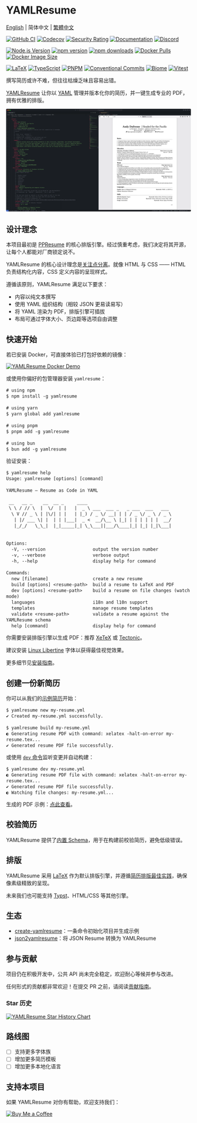 # YAMLResume

[English](./README.md) | 简体中文 | [繁體中文](./README-zh-tw.md)

[![GitHub CI](https://github.com/yamlresume/yamlresume/workflows/test/badge.svg)](https://github.com/yamlresume/yamlresume/actions/workflows/test.yml)
[![Codecov](https://img.shields.io/codecov/c/github/yamlresume/yamlresume?style=flat-square&logo=codecov)](https://codecov.io/gh/yamlresume/yamlresume)
[![Security Rating](https://img.shields.io/badge/Security-A+-brightgreen?style=flat-square&logo=shield)](https://github.com/yamlresume/yamlresume/security)
[![Documentation](https://img.shields.io/badge/docs-yamlresume.dev-blue?style=flat-square&logo=gitbook)](https://yamlresume.dev/zh-cn)
[![Discord](https://img.shields.io/discord/1371488902023479336?style=flat-square&logo=discord&color=5865F2)](https://discord.gg/9SyT7mVV4K)

[![Node.js Version](https://img.shields.io/node/v/yamlresume.svg?style=flat-square&logo=node.js&color=339933)](https://nodejs.org/)
[![npm version](https://img.shields.io/npm/v/yamlresume.svg?style=flat-square&logo=npm)](https://www.npmjs.com/package/yamlresume)
[![npm downloads](https://img.shields.io/npm/dm/yamlresume.svg?style=flat-square&logo=npm&color=CB3837)](https://www.npmjs.com/package/yamlresume)
[![Docker Pulls](https://img.shields.io/docker/pulls/yamlresume/yamlresume.svg?style=flat-square&logo=docker)](https://hub.docker.com/r/yamlresume/yamlresume)
[![Docker Image Size](https://img.shields.io/docker/image-size/yamlresume/yamlresume/latest.svg?style=flat-square&logo=docker&color=2496ED)](https://hub.docker.com/r/yamlresume/yamlresume)

[![LaTeX](https://img.shields.io/badge/LaTeX-Typesetting-008080?style=flat-square&logo=latex)](https://www.latex-project.org/)
[![TypeScript](https://img.shields.io/badge/TypeScript-5.0+-blue?style=flat-square&logo=typescript)](https://www.typescriptlang.org/)
[![PNPM](https://img.shields.io/badge/PNPM-Workspace-orange?style=flat-square&logo=pnpm)](https://pnpm.io/)
[![Conventional Commits](https://img.shields.io/badge/Conventional%20Commits-1.0.0-FE5196?style=flat-square&logo=conventionalcommits)](https://conventionalcommits.org)
[![Biome](https://img.shields.io/badge/Biome-Linted-60a5fa?style=flat-square&logo=biome)](https://biomejs.dev/)
[![Vitest](https://img.shields.io/badge/Vitest-Tested-6E9F18?style=flat-square&logo=vitest)](https://vitest.dev/)

撰写简历或许不难，但往往枯燥乏味且容易出错。

[YAMLResume](https://yamlresume.dev/zh-cn) 让你以 [YAML](https://yaml.org/) 管理并版本化你的简历，并一键生成专业的 PDF，拥有优雅的排版。

![YAMLResume YAML and PDF](./docs/static/images/yamlresume-yaml-and-pdf.webp)

## 设计理念

本项目最初是 [PPResume](https://ppresume.com/?ref=yamlresume) 的核心排版引擎。经过慎重考虑，我们决定将其开源，让每个人都能对厂商锁定说不。

YAMLResume 的核心设计理念是[关注点分离](https://zh.wikipedia.org/wiki/%E5%85%B3%E6%B3%A8%E7%82%B9%E5%88%86%E7%A6%BB)。就像 HTML 与 CSS —— HTML 负责结构化内容，CSS 定义内容的呈现样式。

遵循该原则，YAMLResume 满足以下要求：

- 内容以纯文本撰写
- 使用 YAML 组织结构（相较 JSON 更易读易写）
- 将 YAML 渲染为 PDF，排版引擎可插拔
- 布局可通过字体大小、页边距等选项自由调整

## 快速开始

若已安装 Docker，可直接体验已打包好依赖的镜像：

[![YAMLResume Docker Demo](https://asciinema.org/a/722057.svg)](https://asciinema.org/a/722057)

或使用你偏好的包管理器安装 `yamlresume`：

```
# using npm
$ npm install -g yamlresume

# using yarn
$ yarn global add yamlresume

# using pnpm
$ pnpm add -g yamlresume

# using bun
$ bun add -g yamlresume
```

验证安装：

```
$ yamlresume help
Usage: yamlresume [options] [command]

YAMLResume — Resume as Code in YAML

 __   __ _    __  __ _     ____
 \ \ / // \  |  \/  | |   |  _ \ ___  ___ _   _ ___  ___   ___
  \ V // _ \ | |\/| | |   | |_) / _ \/ __| | | / _ \/ _ \ / _ \
   | |/ ___ \| |  | | |___|  _ <  __/\__ \ |_| | | | | | |  __/
   |_/_/   \_\_|  |_|_____|_| \_\___||___/\____|_| |_| |_|\___|


Options:
  -V, --version                  output the version number
  -v, --verbose                  verbose output
  -h, --help                     display help for command

Commands:
  new [filename]                 create a new resume
  build [options] <resume-path>  build a resume to LaTeX and PDF
  dev [options] <resume-path>    build a resume on file changes (watch mode)
  languages                      i18n and l10n support
  templates                      manage resume templates
  validate <resume-path>         validate a resume against the YAMLResume schema
  help [command]                 display help for command
```

你需要安装排版引擎以生成 PDF：推荐 [XeTeX](https://yamlresume.dev/zh-cn/docs/getting-started#xetex) 或 [Tectonic](https://yamlresume.dev/zh-cn/docs/getting-started#xetex)。

建议安装 [Linux Libertine](https://yamlresume.dev/zh-cn/docs/getting-started#linux-libertine) 字体以获得最佳视觉效果。

更多细节见[安装指南](https://yamlresume.dev/zh-cn/docs/installation)。

## 创建一份新简历

你可以从我们的[示例简历](./packages/cli/src/commands/fixtures/software-engineer.yml)开始：

```
$ yamlresume new my-resume.yml
✔ Created my-resume.yml successfully.

$ yamlresume build my-resume.yml
◐ Generating resume PDF with command: xelatex -halt-on-error my-resume.tex...
✔ Generated resume PDF file successfully.
```

或使用 [`dev` 命令](https://yamlresume.dev/zh-cn/docs/cli#dev)监听变更并自动构建：

```
$ yamlresume dev my-resume.yml
◐ Generating resume PDF file with command: xelatex -halt-on-error my-resume.tex...
✔ Generated resume PDF file successfully.
◐ Watching file changes: my-resume.yml...
```

生成的 PDF 示例：[点此查看](./docs/static/images/resume.pdf)。

## 校验简历

YAMLResume 提供了[内置 Schema](https://yamlresume.dev/zh-cn/docs/compiler/schema)，用于在构建前校验简历，避免低级错误。

## 排版

YAMLResume 采用 [LaTeX](https://www.latex-project.org/) 作为默认排版引擎，并遵循[简历排版最佳实践](https://docs.ppresume.com/guide?ref=yamlresume)，确保像素级精致的呈现。

未来我们也可能支持 [Typst](https://github.com/typst/typst)、HTML/CSS 等其他引擎。

## 生态

- [create-yamlresume](https://yamlresume.dev/zh-cn/docs/ecosystem/create-yamlresume)：一条命令初始化项目并生成示例
- [json2yamlresume](https://yamlresume.dev/zh-cn/docs/ecosystem/json2yamlresume)：将 JSON Resume 转换为 YAMLResume

## 参与贡献

项目仍在积极开发中，公共 API 尚未完全稳定，欢迎耐心等候并参与改进。

任何形式的贡献都非常欢迎！在提交 PR 之前，请阅读[贡献指南](./CONTRIBUTING.md)。

### Star 历史

[![YAMLResume Star History Chart](https://api.star-history.com/svg?repos=yamlresume/yamlresume&type=Date)](https://www.star-history.com/#yamlresume/yamlresume&Date)

## 路线图

- [ ] 支持更多字体族
- [ ] 增加更多简历模板
- [ ] 增加更多本地化语言

## 支持本项目

如果 YAMLResume 对你有帮助，欢迎支持我们：

[![Buy Me a Coffee](https://img.shields.io/badge/Buy%20Me%20a%20Coffee-FFDD00?style=for-the-badge&logo=buy-me-a-coffee&logoColor=black)](https://buymeacoffee.com/xiaohanyu)
